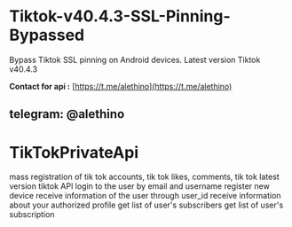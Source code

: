 # Tiktok-v40.4.3-SSL-Pinning-Bypassed
Bypass Tiktok SSL pinning on Android devices. Latest version Tiktok v40.4.3


**Contact for api :** [https://t.me/alethino](https://t.me/alethino)
## telegram: @alethino

# TikTokPrivateApi
mass registration of tik tok accounts, tik tok likes, comments, tik tok latest version  tiktok API  login to the user by email and username register new device receive information of the user through user_id receive information about your authorized profile get list of user's subscribers get list of user's subscription

